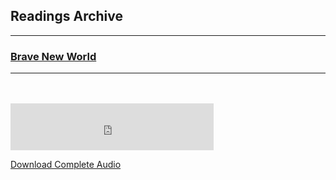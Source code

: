 <h2>Readings Archive</h2>
<div class="container">
	<hr />
	<h3><a href="/stwl/archive/brave_new_world">Brave New World</a></h3>
	<div class="container">
		<hr />
	</div>
</div>
<hr style="height:20px; visibility:hidden;" />
<iframe src="https://audio-embed.glitch.me/?url=https://github.com/LunarTiger/stwl/releases/download/brave_new_world/brave_new_world.m4a" frameborder="0" width="325" height="75" allowTransparency="true"></iframe>
<p><a href="https://github.com/LunarTiger/stwl/releases/download/brave_new_world/brave_new_world.m4a">Download Complete Audio</a></p>
<script>
	document.getElementById('mainbanner').src = "/stwl/archive/brave_new_world/brave_new_world.jpg";
	document.getElementById('mainbanner').style = "height:400px; width:auto;";
</script>
